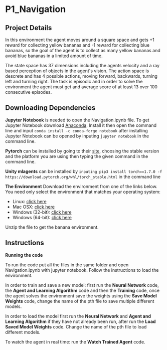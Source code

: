 # P1_Navigation

## Project Details

In this environment the agent moves around a square space and gets +1 reward for collecting yellow bananas and -1 reward for collecting blue bananas, so the goal of the agent is to collect as many yellow bananas and avoid blue bananas in a limited amount of time.

The state space has 37 dimensions including the agents velocity and a ray based perception of objects in the agent's vision. The action space is descrete and has 4 possible actions, moving forward, backwards, turning left and turning right. The task is episodic and in order to solve the environment the agent must get and average score of at least 13 over 100 consecutive episodes.


## Downloading Dependencies

**Jupyter Notebook** is needed to open the Navigation.ipynb file. To get Jupyter Notebook download [Anaconda](https://www.anaconda.com/products/individual). Install it then open the command line and input `conda install -c conda-forge notebook` 
after installing Jupyter Notebook can be opened by inputing `jupyter notebook` in the command line. 

**Pytorch** can be installed by going to their [site](https://pytorch.org/), choosing the stable version and the platform you are using then typing the given command in the command line.

**Unity mlagents** can be installed by `inputing pip3 install torch==1.7.0 -f https://download.pytorch.org/whl/torch_stable.html` in the command line

**The Environment**
Download the environment from one of the links below.  You need only select the environment that matches your operating system:
- Linux: [click here](https://s3-us-west-1.amazonaws.com/udacity-drlnd/P1/Banana/Banana_Linux.zip)
- Mac OSX: [click here](https://s3-us-west-1.amazonaws.com/udacity-drlnd/P1/Banana/Banana.app.zip)
- Windows (32-bit): [click here](https://s3-us-west-1.amazonaws.com/udacity-drlnd/P1/Banana/Banana_Windows_x86.zip)
- Windows (64-bit): [click here](https://s3-us-west-1.amazonaws.com/udacity-drlnd/P1/Banana/Banana_Windows_x86_64.zip)

Unzip the file to get the banana environment.


## Instructions

**Running the code**

To run the code put all the files in the same folder and open Navigation.ipynb with jupyter notebook. Follow the instructions to load the environment.

In order to train and save a new model: first run the **Neural Network** code, the **Agent and Learning Algorithm** code and then the **Training** code, once the agent solves the environment save the weights using the **Save Model Weights** code, change the name of the pth file to save multiple different models. 

In order to load the model first run the **Neural Network** and **Agent and Learning Algorithm** if they have not already been run, after run the **Load Saved Model Weights** code. Change the name of the pth file to load different models.

To watch the agent in real time: run the **Watch Trained Agent** code. 
